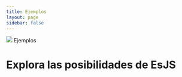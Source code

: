 ```yaml
---
title: Ejemplos
layout: page
sidebar: false
---
```


<div class="flex flex-col justify-center items-center p-6 space-y-4 text-center bg-indigo-50 bg-gradient-to-b from-indigo-50 to-gray-50 dark:bg-indigo-900 dark:bg-gradient-to-b dark:from-indigo-950 dark:to-gray-900">
    <img src="/assets/logo.png" class="w-24 h-24" />
    <span class="text-md font-medium uppercase text-indigo-600 dark:text-indigo-50">Ejemplos</span>
    <h1 class="py-12 text-4xl md:text-5xl max-w-4xl font-bold">Explora las posibilidades de EsJS</h1>
</div>

<div class="h-12" />

<ShowcaseGrid />
